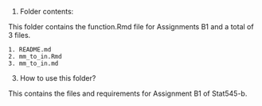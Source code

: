 
1. Folder contents:

This folder contains the function.Rmd file for Assignments B1 and a total of 3 files.

```
1. README.md
2. mm_to_in.Rmd 
3. mm_to_in.md
```

3. How to use this folder?

This contains the files and requirements for Assignment B1 of Stat545-b.
